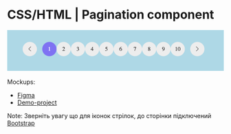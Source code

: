 # CSS/HTML | Pagination component

![](../preview.png)

Mockups:

- [Figma](https://www.figma.com/file/3hvww972yv3iEt7OVGnBFK/Online-Shop)
- [Demo-project](http://online-store.bootcamp.place)

Note: Зверніть увагу що для іконок стрілок, до сторінки підключений [Bootstrap](https://getbootstrap.com/)
 

